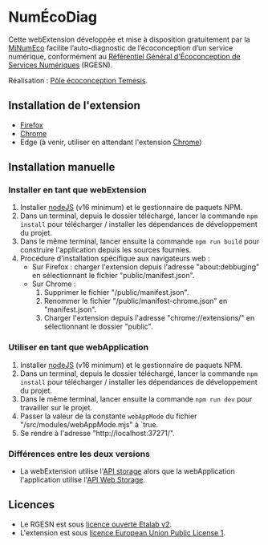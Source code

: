 # NumÉcoDiag 

Cette webExtension développée et mise à disposition gratuitement par la [MiNumEco](https://ecoresponsable.numerique.gouv.fr/) facilite l’auto-diagnostic de l’écoconception d’un service numérique, conformément au [Référentiel Général d'Écoconception de Services Numériques](https://ecoresponsable.numerique.gouv.fr/publications/referentiel-general-ecoconception/) (RGESN).

Réalisation : [Pôle écoconception Temesis](https://www.temesis.com/).

## Installation de l'extension

* [Firefox](https://addons.mozilla.org/fr/firefox/addon/num%C3%A9codiag/)
* [Chrome](https://chrome.google.com/webstore/detail/num%C3%A9codiag/fhdeahmddgflanbgilcglipaeofmcabc)
* Edge (à venir, utiliser en attendant l'extension [Chrome](https://chrome.google.com/webstore/detail/num%C3%A9codiag/fhdeahmddgflanbgilcglipaeofmcabc))

## Installation manuelle

### Installer en tant que webExtension

1. Installer [nodeJS](https://nodejs.org/fr/) (v16 minimum) et le gestionnaire de paquets NPM.
2. Dans un terminal, depuis le dossier téléchargé, lancer la commande `npm install` pour télécharger / installer les dépendances de développement du projet. 
3. Dans le même terminal, lancer ensuite la commande `npm run build` pour construire l'application depuis les sources fournies.
4. Procédure d'installation spécifique aux navigateurs web :
    * Sur Firefox : charger l'extension depuis l'adresse "about:debbuging" en sélectionnant le fichier "public/manifest.json".
    * Sur Chrome :
        1. Supprimer le fichier "/public/manifest.json".
        2. Renommer le fichier "/public/manifest-chrome.json" en "manifest.json".
        3. Charger l'extension depuis l'adresse "chrome://extensions/" en sélectionnant le dossier "public".

### Utiliser en tant que webApplication

1. Installer [nodeJS](https://nodejs.org/fr/) (v16 minimum) et le gestionnaire de paquets NPM.
2. Dans un terminal, depuis le dossier téléchargé, lancer la commande `npm install` pour télécharger / installer les dépendances de développement du projet. 
3. Dans le même terminal, lancer ensuite la commande `npm run dev` pour travailler sur le projet.
4. Passer la valeur de la constante `webAppMode` du fichier "/src/modules/webAppMode.mjs" à `true.
5. Se rendre à l'adresse "http://localhost:37271/". 

### Différences entre les deux versions

* La webExtension utilise l'[API storage](https://developer.mozilla.org/fr/docs/Mozilla/Add-ons/webExtensions/API/storage) alors que la webApplication l'application utilise l'[API Web Storage](https://developer.mozilla.org/fr/docs/Web/API/Web_Storage_API/Using_the_Web_Storage_API).

## Licences

* Le RGESN est sous [licence ouverte Etalab v2](https://www.etalab.gouv.fr/licence-ouverte-open-licence).
* L'extension est sous [licence European Union Public License 1](https://joinup.ec.europa.eu/sites/default/files/inline-files/EUPL%20v1_2%20FR.txt)</a>.
